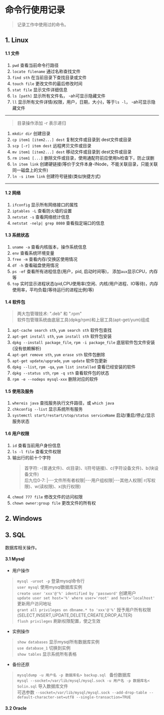 # 命令行使用记录
> 记录工作中使用过的命令。

## 1. Linux

#### 1.1 文件
1. `pwd` 查看当前命令行路径
2. `locate filename` 通过名称查找文件
3. `find sth` 在当前目录下查找目录或文件
4. `touch file` 更改文件的最后修改时间
5. `stat file` 显示文件详细信息
6. `ls [path]` 显示所有文件名， -ah可显示隐藏文件
7. `ll` 显示所有文件详情(权限，用户，日期，大小)，等于`ls -l`， -ah可显示隐藏文件
*****

> 目录操作添加 -r 表示递归
1. `mkdir dir` 创建目录
2. `cp item1 [item2...] dest` 复制文件或目录到 dest文件或目录
3.  `scp [-r] item dest` 远程拷贝文件或目录
4. `mv item1 [item2...] dest` 移动文件或目录到 dest文件或目录
5. `rm item1 [...]` 删除文件或目录，使用通配符前应使用ls检查下，防止误删
6. `ln item link` 创建硬链接(等价于文件本身-INode，不能关联目录，只能关联同一磁盘上的文件)
7. `ln -s item link` 创建符号链接(类似快捷方式)
*****


#### 1.2 网络
1. `ifconfig` 显示所有网络接口的属性
2. `iptables -L` 查看防火墙的设置
3. `netstat -s` 查看网络统计信息
4. `netstat -nelp| grep 8080` 查看指定端口的信息


#### 1.3 系统状态
1. `uname -a` 查看内核版本，操作系统信息
2. `env` 查看系统环境变量
3. `free -m` 查看内存/交换区使用情况
4. `df -h` 查看磁盘使用情况
5. `ps -ef` 查看所有进程信息(用户，pid, 启动时间等)， 添加`aux`显示CPU，内存等
6. `top` 实时显示进程状态(pid,CPU使用率(空闲、内核/用户进程、IO等待)，内存使用率，平均负载(等待运行的进程比例)等)

#### 1.4 软件包
> 两大包管理技术: ".deb" 和 ".rpm"  
> 软件包管理系统由底层工具(dpkg/rpm)和上层工具(apt-get/yum)组成

1. `apt-cache search sth`, `yum search sth` 软件包查找
1. `apt-get install sth`, `yum install sth` 软件包安装
3. `dpkg --install package_file`, `rpm -i package_file` 底层软件包文件安装(没有依赖解析)
4. `apt-get remove sth`, `yum erase sth` 软件包删除
5. `apt-get update/upgrade`, `yum update` 软件包更新
6. `dpkg --list`, `rpm -qa`, `yum list installed` 查看已经安装的软件
7. `dpkg --status sth`, `rpm -q sth` 查看软件包的状态
7. `rpm -e --nodeps mysql-xxx` 删除对应的软件

#### 1.5 使用及服务
1. `whereis java` 查找服务执行文件路径，或 `which java`
2. `chkconfig --list` 显示系统所有服务
3. `systemctl start/restart/stop/status serviceName` 启动/重启/停止/显示服务状态


#### 1.6 用户权限
1. `id` 查看当前用户身份信息
2. `ls -l file` 查看文件权限
3. 输出行的前十个字符
    > 首字符: -(普通文件)、d(目录)、l(符号链接)、c(字符设备文件)、b(块设备文件)  
    > 后九位0-7: |---文件所有者权限|---用户组权限|---其他人权限| r(写权限)、w(读权限)、x(执行权限) 
4. `chmod 777 file` 修改文件的访问权限
5. `chown owner:group file` 更改文件的所有权

## 2. Windows



## 3. SQL
数据库相关操作。

#### 3.1 Mysql
+ 用户操作
> `mysql -uroot -p` 登录mysql命令行  
> `user mysql` 使用mysql数据库实例  
> `create user 'xxx'@'%' identified by 'password'` 创建用户  
> `update user set host='%' where user='root' and host='localhost'` 更新用户访问地址  
> `grant all privileges on dbname.* to 'xxx'@'%‘` 授予用户所有权限(SELECT,INSERT,UPDATE,DELETE,CREATE,DROP,ALTER)  
> `flush privileges` 刷新权限配置，使之生效

+ 实例操作
> `show databases` 显示mysql所有数据库实例  
> `use database_1` 切换到实例  
> `show tables` 显示系统所有表格

+ 备份还原
> `mysqldump -u 用户名 -p 数据库名> backup.sql ` 备份数据库  
> `mysql --socket=/var/lib/mysql/mysql.sock -u 用户名 -p 数据库名< Solin.sql`  导入数据库文件  
> 可选参数 `--socket=/var/lib/mysql/mysql.sock --add-drop-table --default-character-set=utf8 --single-transaction=TRUE` 
 
 
 #### 3.2 Oracle
 